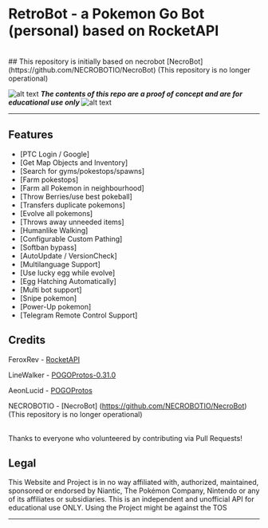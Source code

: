 <!-- define warning icon -->
[1.1]: http://i.imgur.com/M4fJ65n.png (ATTENTION)
<!-- title -->
<h1>RetroBot - a Pokemon Go Bot (personal) based on RocketAPI</h1>
<br/>
## This repository is initially based on necrobot [NecroBot] (https://github.com/NECROBOTIO/NecroBot) (This repository is no longer operational)

![alt text][1.1] <strong><em> The contents of this repo are a proof of concept and are for educational use only </em></strong> ![alt text][1.1]
<br>

<hr/>

<h2><a name="features">Features</a></h2>

 - [PTC Login / Google]
 - [Get Map Objects and Inventory]
 - [Search for gyms/pokestops/spawns]
 - [Farm pokestops]
 - [Farm all Pokemon in neighbourhood]
 - [Throw Berries/use best pokeball]
 - [Transfers duplicate pokemons]
 - [Evolve all pokemons]
 - [Throws away unneeded items]
 - [Humanlike Walking]
 - [Configurable Custom Pathing]
 - [Softban bypass]
 - [AutoUpdate / VersionCheck]
 - [Multilanguage Support]
 - [Use lucky egg while evolve]
 - [Egg Hatching Automatically]
 - [Multi bot support]
 - [Snipe pokemon]
 - [Power-Up pokemon]
 - [Telegram Remote Control Support]

<h2><a name="credits">Credits</a></h2>

FeroxRev - [RocketAPI](https://github.com/FeroxRev/Pokemon-Go-Rocket-API)

LineWalker - [POGOProtos-0.31.0](https://github.com/Linewalker/POGOProtos-0.31.0)

AeonLucid - [POGOProtos](https://github.com/AeonLucid/POGOProtos)

NECROBOTIO - [NecroBot] (https://github.com/NECROBOTIO/NecroBot) (This repository is no longer operational)

<br/>
Thanks to everyone who volunteered by contributing via Pull Requests!

<h2><a name="legal">Legal</a></h2>

This Website and Project is in no way affiliated with, authorized, maintained, sponsored or endorsed by Niantic, The Pokémon Company, Nintendo or any of its affiliates or subsidiaries. This is an independent and unofficial API for educational use ONLY. 
Using the Project might be against the TOS


<hr/>
